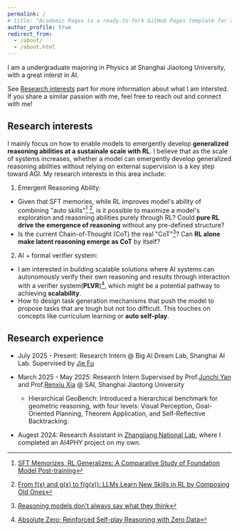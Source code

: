 ```yaml
---
permalink: /
# title: "Academic Pages is a ready-to-fork GitHub Pages template for academic personal websites"
author_profile: true
redirect_from: 
  - /about/
  - /about.html
---
```


I am a undergraduate majoring in Physics at Shanghai Jiaotong University, with a great interst in AI. 

See [Research interests](#research-interests) part for more information about what I am intersted. If you share a similar passion with me, feel free to reach out and connect with me!

<!-- ## Education
- BSc in Physics, Shanghai Jiaotong University, 2027 (Expected) -->

## Research interests

I mainly focus on how to enable models to emergently develop **generalized reasoning abilities at a sustainale scale with RL**. I believe that as the scale of systems increases, whether a model can emergently develop generalized reasoning abilities without relying on external supervision is a key step toward AGI. My research interests in this area include:

1. Emergent Reasoning Ability: 
  - Given that SFT memories, while RL improves model's ability of combining "auto skills"[^1] [^2], is it possible to maximize a model's exploration and reasoning abilities purely through RL? Could **pure RL drive the emergence of reasoning** without any pre-defined structure?
  - Is the current Chain-of-Thought (CoT) the real "CoT"[^3]? Can **RL alone make latent reasoning emerge as CoT** by itself?

[^1]: [SFT Memorizes, RL Generalizes: A Comparative Study of Foundation Model Post-training](https://arxiv.org/pdf/2501.17161)

[^2]: [From f(x) and g(x) to f(g(x)): LLMs Learn New Skills in RL by Composing Old Ones](https://husky-morocco-f72.notion.site/From-f-x-and-g-x-to-f-g-x-LLMs-Learn-New-Skills-in-RL-by-Composing-Old-Ones-2499aba4486f802c8108e76a12af3020)

[^3]: [Reasoning models don't always say what they think](https://www.anthropic.com/research/reasoning-models-dont-say-think)



2. AI + formal verifier system: 
  - I am interested in building scalable solutions where AI systems can autonomously verify their own reasoning and results through interaction with a verifier system(**PLVR**)[^4], which might be a potential pathway to achieving **scalability**.
  - How to design task generation mechanisms that push the model to propose tasks that are tough but not too difficult. This touches on concepts like curriculum learning or **auto self-play**.

[^4]: [Absolute Zero: Reinforced Self-play Reasoning with Zero Data](https://arxiv.org/abs/2505.03335)






## Research experience

- July 2025 - Present: Research Intern @ Big AI Dream Lab, Shanghai AI Lab. Supervised by [Jie Fu](https://bigaidream.github.io/)

- March 2025 - May 2025: Research Intern Supervised by Prof.[Junchi Yan](https://thinklab.sjtu.edu.cn/) and Prof.[Renxiu Xia](https://scholar.google.com/citations?user=E520fqQAAAAJ&hl=zh-CN) @ SAI, Shanghai Jiaotong University
  - Hierarchical GeoBench: Introduced a hierarchical benchmark for geometric reasoning, with four levels: Visual Perception, Goal-Oriented Planning, Theorem Application, and Self-Reflective Backtracking.


- Augest 2024: Research Assistant in [Zhangjiang National Lab](https://www.zjlab.ac.cn/), where I completed an AI4PHY project on my own. 





